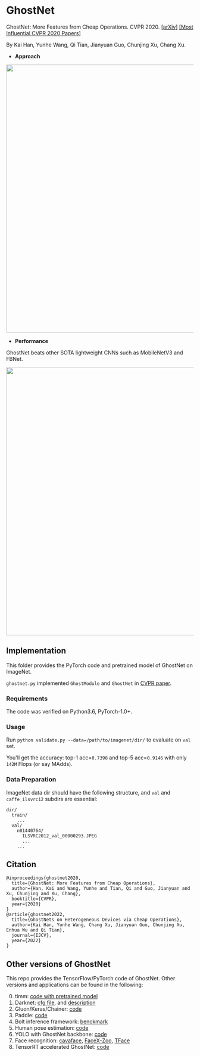 # GhostNet

GhostNet: More Features from Cheap Operations. CVPR 2020. [[arXiv]](https://arxiv.org/abs/1911.11907) [[Most Influential CVPR 2020 Papers]](https://www.paperdigest.org/2021/08/most-influential-cvpr-papers-2021-08/)

By Kai Han, Yunhe Wang, Qi Tian, Jianyuan Guo, Chunjing Xu, Chang Xu.

- **Approach**

<div align="center">
   <img src="../fig/ghost_module.png" width="720">
</div>

- **Performance**

GhostNet beats other SOTA lightweight CNNs such as MobileNetV3 and FBNet.

<div align="center">
   <img src="../fig/flops_latency.png" width="720">
</div>

## Implementation

This folder provides the PyTorch code and pretrained model of GhostNet on ImageNet.

`ghostnet.py` implemented `GhostModule` and `GhostNet` in [CVPR paper](https://arxiv.org/abs/1911.11907).

### Requirements
The code was verified on Python3.6, PyTorch-1.0+.

### Usage
Run `python validate.py --data=/path/to/imagenet/dir/` to evaluate on `val` set.

You'll get the accuracy: top-1 acc=`0.7398` and top-5 acc=`0.9146` with only `142M` Flops (or say MAdds).

### Data Preparation
ImageNet data dir should have the following structure, and `val` and `caffe_ilsvrc12` subdirs are essential:
```
dir/
  train/
    ...
  val/
    n01440764/
      ILSVRC2012_val_00000293.JPEG
      ...
    ...
```

## Citation
```
@inproceedings{ghostnet2020,
  title={GhostNet: More Features from Cheap Operations},
  author={Han, Kai and Wang, Yunhe and Tian, Qi and Guo, Jianyuan and Xu, Chunjing and Xu, Chang},
  booktitle={CVPR},
  year={2020}
}
@article{ghostnet2022,
  title={GhostNets on Heterogeneous Devices via Cheap Operations},
  author={Kai Han, Yunhe Wang, Chang Xu, Jianyuan Guo, Chunjing Xu, Enhua Wu and Qi Tian},
  journal={IJCV},
  year={2022}
}
```

## Other versions of GhostNet
This repo provides the TensorFlow/PyTorch code of GhostNet. Other versions and applications can be found in the following:

0. timm: [code with pretrained model](https://github.com/rwightman/pytorch-image-models/blob/master/timm/models/ghostnet.py)
1. Darknet: [cfg file](https://github.com/AlexeyAB/darknet/files/3997987/ghostnet.cfg.txt), and [description](https://github.com/AlexeyAB/darknet/issues/4418)
2. Gluon/Keras/Chainer: [code](https://github.com/osmr/imgclsmob)
3. Paddle: [code](https://github.com/PaddlePaddle/PaddleClas/blob/master/ppcls/modeling/architectures/ghostnet.py)
4. Bolt inference framework: [benckmark](https://github.com/huawei-noah/bolt/blob/master/docs/BENCHMARK.md)
5. Human pose estimation: [code](https://github.com/tensorboy/centerpose/blob/master/lib/models/backbones/ghost_net.py)
6. YOLO with GhostNet backbone: [code](https://github.com/HaloTrouvaille/YOLO-Multi-Backbones-Attention)
7. Face recognition: [cavaface](https://github.com/cavalleria/cavaface.pytorch/blob/master/backbone/ghostnet.py), [FaceX-Zoo](https://github.com/JDAI-CV/FaceX-Zoo), [TFace](https://github.com/Tencent/TFace)
8. TensorRT accelerated GhostNet: [code](https://github.com/wang-xinyu/tensorrtx/tree/master/ghostnet)
